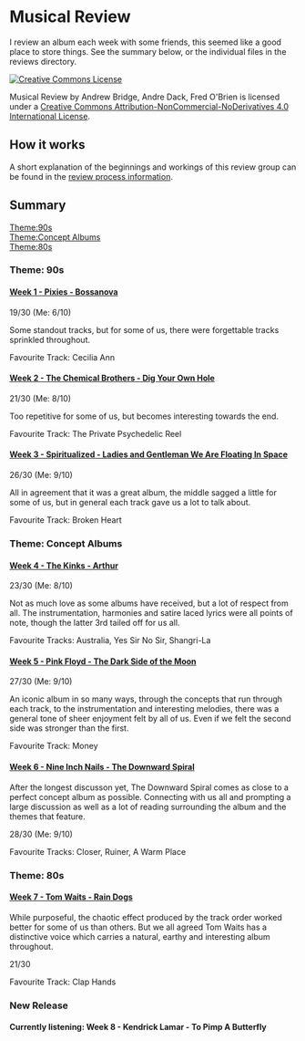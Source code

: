 # Musical Review
I review an album each week with some friends, this seemed like a good place to store things. See the summary below, or the individual files in the reviews directory.

[![Creative Commons License](https://i.creativecommons.org/l/by-nc-nd/4.0/88x31.png)](http://creativecommons.org/licenses/by-nc-nd/4.0/)

Musical Review by Andrew Bridge, Andre Dack, Fred O'Brien is licensed under a [Creative Commons Attribution-NonCommercial-NoDerivatives 4.0 International License](http://creativecommons.org/licenses/by-nc-nd/4.0/).

## How it works

A short explanation of the beginnings and workings of this review group can be found in the [review process information](./review-process.md).

## Summary

[Theme:90s](#theme-90s)  
[Theme:Concept Albums](#theme-concept-albums)  
[Theme:80s](#theme-80s)  

### Theme: 90s
#### [Week 1 - Pixies - Bossanova](./reviews/Week%201%20-%20Pixies%20-%20Bossanova.md)

19/30 (Me: 6/10)

Some standout tracks, but for some of us, there were forgettable tracks sprinkled throughout.

Favourite Track: Cecilia Ann

#### [Week 2 - The Chemical Brothers - Dig Your Own Hole](./reviews/Week%202%20-%20The%20Chemical%20Brothers%20-%20Dig%20Your%20Own%20Hole.md)

21/30 (Me: 8/10)

Too repetitive for some of us, but becomes interesting towards the end.

Favourite Track: The Private Psychedelic Reel

#### [Week 3 - Spiritualized - Ladies and Gentleman We Are Floating In Space](./reviews/Week%203%20-%20Spiritualized%20-%20Ladies%20and%20Gentleman%20We%20Are%20Floating%20In%20Space.md)

26/30 (Me: 9/10)

All in agreement that it was a great album, the middle sagged a little for some of us, but in general each track gave us a lot to talk about.

Favourite Track: Broken Heart

### Theme: Concept Albums
#### [Week 4 - The Kinks - Arthur](./reviews/Week%204%20-%20The%20Kinks%20-%20Arthur%20(Or%20the%20Decline%20and%20Fall%20of%20the%20British%20Empire).md)

23/30 (Me: 8/10)

Not as much love as some albums have received, but a lot of respect from all. The instrumentation, harmonies and satire laced lyrics were all points of note, though the latter 3rd tailed off for us all.

Favourite Tracks: Australia, Yes Sir No Sir, Shangri-La

#### [Week 5 - Pink Floyd - The Dark Side of the Moon](./reviews/Week%205%20-%20Pink%20Floyd%20-%20The%20Dark%20Side%20of%20the%20Moon.md)

27/30 (Me: 9/10)

An iconic album in so many ways, through the concepts that run through each track, to the instrumentation and interesting melodies, there was a general tone of sheer enjoyment felt by all of us. Even if we felt the second side was stronger than the first.

Favourite Track: Money

#### [Week 6 - Nine Inch Nails - The Downward Spiral](./reviews/Week%206%20-%20Nine%20Inch%20Nails%20-%20The%20Downward%20Spiral.md)

After the longest discusson yet, The Downward Spiral comes as close to a perfect concept album as possible. Connecting with us all and prompting a large discussion as well as a lot of reading surrounding the album and the themes that feature.

28/30 (Me: 9/10)

Favourite Tracks: Closer, Ruiner, A Warm Place

### Theme: 80s
#### [Week 7 - Tom Waits - Rain Dogs](./reviews/Week%207%20-%20Tom%20Waits%20-%20Rain%20Dogs.md)

While purposeful, the chaotic effect produced by the track order worked better for some of us than others. But we all agreed Tom Waits has a distinctive voice which carries a natural, earthy and interesting album throughout.

21/30

Favourite Track: Clap Hands

### New Release
#### Currently listening: Week 8 - Kendrick Lamar - To Pimp A Butterfly
